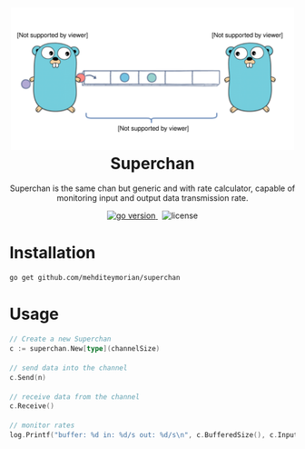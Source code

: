 <h1 align="center">
  <img alt="Superchan" src="assets/icon.svg" width="500px"/><br/>
  Superchan
</h1>
<p align="center">Superchan is the same chan but generic and with rate calculator, capable of monitoring input and output data transmission rate.</p>
<p align="center">
<a href="https://pkg.go.dev/github.com/mehditeymorian/superchan?tab=doc"target="_blank">
    <img src="https://img.shields.io/badge/Go-1.18+-00ADD8?style=for-the-badge&logo=go" alt="go version" />
</a>&nbsp;
<img src="https://img.shields.io/badge/license-apache_2.0-red?style=for-the-badge&logo=none" alt="license" />
</p>


# Installation
```shell
go get github.com/mehditeymorian/superchan
```


# Usage
```Go
// Create a new Superchan
c := superchan.New[type](channelSize)

// send data into the channel
c.Send(n)

// receive data from the channel
c.Receive()

// monitor rates
log.Printf("buffer: %d in: %d/s out: %d/s\n", c.BufferedSize(), c.InputRate(), c.OutputRate())
```